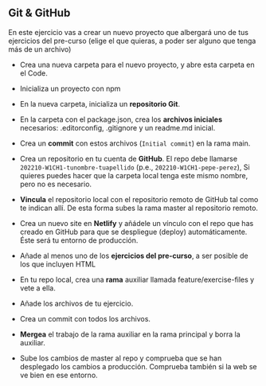 ## Git & GitHub

En este ejercicio vas a crear un nuevo proyecto que albergará uno de tus ejercicios del pre-curso (elige el que quieras, a poder ser alguno que tenga más de un archivo)

-   Crea una nueva carpeta para el nuevo proyecto, y abre esta carpeta en el Code.
-   Inicializa un proyecto con npm
-   En la nueva carpeta, inicializa un **repositorio Git**.
-   En la carpeta con el package.json, crea los **archivos iniciales** necesarios: .editorconfig, .gitignore y un readme.md inicial.
-   Crea un **commit** con estos archivos (`Initial commit`) en la rama main.

-   Crea un repositorio en tu cuenta de **GitHub**. El repo debe llamarse `202210-W1CH1-tunombre-tuapellido` (p.e., `202210-W1CH1-pepe-perez`), Si quieres puedes hacer que la carpeta local tenga este mismo nombre, pero no es necesario.
-   **Vincula** el repositorio local con el repositorio remoto de GitHub tal como te indican allí. De esta forma subes la rama master al repositorio remoto.

-   Crea un nuevo site en **Netlify** y añádele un vínculo con el repo que has creado en GitHub para que se despliegue (deploy) automáticamente. Éste será tu entorno de producción.

-   Añade al menos uno de los **ejercicios del pre-curso**, a ser posible de los que incluyen HTML
-   En tu repo local, crea una **rama** auxiliar llamada feature/exercise-files y vete a ella.
-   Añade los archivos de tu ejercicio.
-   Crea un commit con todos los archivos.
-   **Mergea** el trabajo de la rama auxiliar en la rama principal y borra la auxiliar.
-   Sube los cambios de master al repo y comprueba que se han desplegado los cambios a producción. Comprueba también si la web se ve bien en ese entorno.
